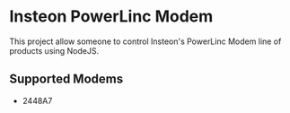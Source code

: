 # Insteon PowerLinc Modem

This project allow someone to control Insteon's PowerLinc Modem line of products using NodeJS.

## Supported Modems
* 2448A7